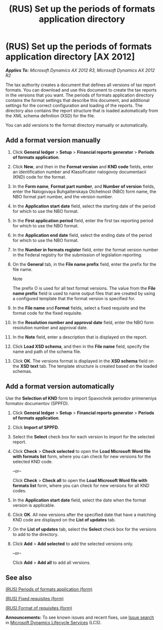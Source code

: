 ﻿---
title: (RUS) Set up the periods of formats application directory
TOCTitle: (RUS) Set up the periods of formats application directory
ms:assetid: 5deb01fd-4c55-4c13-b555-332bb5da037e
ms:mtpsurl: https://technet.microsoft.com/en-us/library/JJ677542(v=AX.60)
ms:contentKeyID: 49384846
ms.date: 04/18/2014
mtps_version: v=AX.60
---

# (RUS) Set up the periods of formats application directory [AX 2012]


_**Applies To:** Microsoft Dynamics AX 2012 R3, Microsoft Dynamics AX 2012 R2_

The tax authority creates a document that defines all versions of tax report formats. You can download and use this document to create the tax reports in the versions that you want. The periods of formats application directory contains the format settings that describe this document, and additional settings for the correct configuration and loading of the reports. The directory also contains the report structure that is loaded automatically from the XML schema definition (XSD) for the file.

You can add versions to the format directory manually or automatically.

## Add a format version manually

1.  Click **General ledger** \> **Setup** \> **Financial reports generator** \> **Periods of formats application**.

2.  Click **New**, and then in the **Format version** and **KND code** fields, enter an identification number and Klassificator nalogovoy documentacii (KND) code for the format.

3.  In the **Form name**, **Format part number**, and **Number of version** fields, enter the Nalogovaya Buhgalterskaya Otchetnost (NBO) form name, the NBO format part number, and the version number.

4.  In the **Application start date** field, select the starting date of the period for which to use the NBO format.

5.  In the **First application period** field, enter the first tax reporting period for which to use the NBO format.

6.  In the **Application end date** field, select the ending date of the period for which to use the NBO format.

7.  In the **Number in formats register** field, enter the format version number in the Federal registry for the submission of legislation reporting.

8.  On the **General** tab, in the **File name prefix** field, enter the prefix for the file name.
    

    > [!NOTE]
    > <P>The prefix O is used for all text format versions. The value from the <STRONG>File name prefix</STRONG> field is used to name output files that are created by using a configured template that the format version is specified for.</P>



9.  In the **File name** and **Format** fields, select a fixed requisite and the format code for the fixed requisite.

10. In the **Resolution number and approval date** field, enter the NBO form resolution number and approval date.

11. In the **Note** field, enter a description that is displayed on the report.

12. Click **Load XSD schema**, and then in the **File name** field, specify the name and path of the schema file.

13. Click **OK**. The versions format is displayed in the **XSD schema** field on the **XSD text** tab. The template structure is created based on the loaded schemas.

## Add a format version automatically

Use the **Selection of KND** form to import Spavochnik periodov primeneniya formatov documentov (SPPFD).

1.  Click **General ledger** \> **Setup** \> **Financial reports generator** \> **Periods of formats application**.

2.  Click **Import of SPPFD**.

3.  Select the **Select** check box for each version to import for the selected report.

4.  Click **Check** \> **Check selected** to open the **Load Microsoft Word file with formats list** form, where you can check for new versions for the selected KND code.
    
    –or–
    
    Click **Check** \> **Check all** to open the **Load Microsoft Word file with formats list** form, where you can check for new versions for all KND codes.

5.  In the **Application start date** field, select the date when the format version is applicable.

6.  Click **OK**. All new versions after the specified date that have a matching KND code are displayed on the **List of updates** tab.

7.  On the **List of updates** tab, select the **Select** check box for the versions to add to the directory.

8.  Click **Add** \> **Add selected** to add the selected versions only.
    
    –or–
    
    Click **Add** \> **Add all** to add all versions.

## See also

[(RUS) Periods of formats application (form)](https://technet.microsoft.com/en-us/library/jj710684\(v=ax.60\))

[(RUS) Fixed requisites (form)](https://technet.microsoft.com/en-us/library/jj710680\(v=ax.60\))

[(RUS) Format of requisites (form)](https://technet.microsoft.com/en-us/library/jj710737\(v=ax.60\))

  
**Announcements:** To see known issues and recent fixes, use [Issue search](http://go.microsoft.com/fwlink/?linkid=389258) in [Microsoft Dynamics Lifecycle Services](http://go.microsoft.com/fwlink/?linkid=306505) (LCS).

